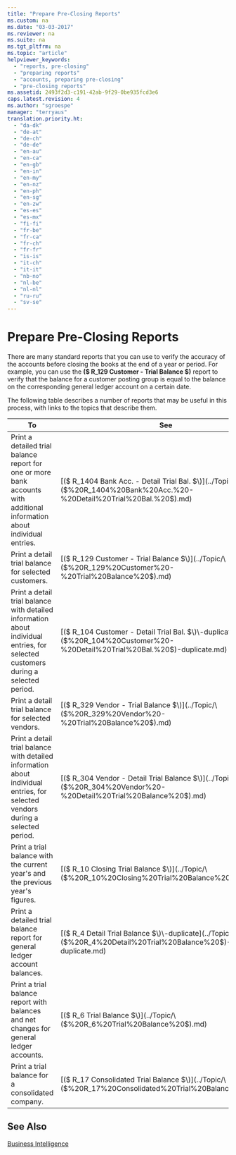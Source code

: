 ```yaml
---
title: "Prepare Pre-Closing Reports"
ms.custom: na
ms.date: "03-03-2017"
ms.reviewer: na
ms.suite: na
ms.tgt_pltfrm: na
ms.topic: "article"
helpviewer_keywords: 
  - "reports, pre-closing"
  - "preparing reports"
  - "accounts, preparing pre-closing"
  - "pre-closing reports"
ms.assetid: 2493f2d3-c191-42ab-9f29-0be935fcd3e6
caps.latest.revision: 4
ms.author: "sgroespe"
manager: "terryaus"
translation.priority.ht: 
  - "da-dk"
  - "de-at"
  - "de-ch"
  - "de-de"
  - "en-au"
  - "en-ca"
  - "en-gb"
  - "en-in"
  - "en-my"
  - "en-nz"
  - "en-ph"
  - "en-sg"
  - "en-zw"
  - "es-es"
  - "es-mx"
  - "fi-fi"
  - "fr-be"
  - "fr-ca"
  - "fr-ch"
  - "fr-fr"
  - "is-is"
  - "it-ch"
  - "it-it"
  - "nb-no"
  - "nl-be"
  - "nl-nl"
  - "ru-ru"
  - "sv-se"
---
```

# Prepare Pre-Closing Reports
There are many standard reports that you can use to verify the accuracy of the accounts before closing the books at the end of a year or period. For example, you can use the **\($ R\_129 Customer \- Trial Balance $\)** report to verify that the balance for a customer posting group is equal to the balance on the corresponding general ledger account on a certain date.  
  
 The following table describes a number of reports that may be useful in this process, with links to the topics that describe them.  
  
|**To**|**See**|  
|------------|-------------|  
|Print a detailed trial balance report for one or more bank accounts with additional information about individual entries.|[\($ R\_1404 Bank Acc. \- Detail Trial Bal. $\)](../Topic/\($%20R_1404%20Bank%20Acc.%20-%20Detail%20Trial%20Bal.%20$\).md)|  
|Print a detail trial balance for selected customers.|[\($ R\_129 Customer \- Trial Balance $\)](../Topic/\($%20R_129%20Customer%20-%20Trial%20Balance%20$\).md)|  
|Print a detail trial balance with detailed information about individual entries, for selected customers during a selected period.|[\($ R\_104 Customer \- Detail Trial Bal. $\)\-duplicate](../Topic/\($%20R_104%20Customer%20-%20Detail%20Trial%20Bal.%20$\)-duplicate.md)|  
|Print a detail trial balance for selected vendors.|[\($ R\_329 Vendor \- Trial Balance $\)](../Topic/\($%20R_329%20Vendor%20-%20Trial%20Balance%20$\).md)|  
|Print a detail trial balance with detailed information about individual entries, for selected vendors during a selected period.|[\($ R\_304 Vendor \- Detail Trial Balance $\)](../Topic/\($%20R_304%20Vendor%20-%20Detail%20Trial%20Balance%20$\).md)|  
|Print a trial balance with the current year's and the previous year's figures.|[\($ R\_10 Closing Trial Balance $\)](../Topic/\($%20R_10%20Closing%20Trial%20Balance%20$\).md)|  
|Print a detailed trial balance report for general ledger account balances.|[\($ R\_4 Detail Trial Balance $\)\-duplicate](../Topic/\($%20R_4%20Detail%20Trial%20Balance%20$\)-duplicate.md)|  
|Print a trial balance report with balances and net changes for general ledger accounts.|[\($ R\_6 Trial Balance $\)](../Topic/\($%20R_6%20Trial%20Balance%20$\).md)|  
|Print a trial balance for a consolidated company.|[\($ R\_17 Consolidated Trial Balance $\)](../Topic/\($%20R_17%20Consolidated%20Trial%20Balance%20$\).md)|  
  
## See Also  
 [Business Intelligence](../BusinessIntelligence/business-intelligence.md)